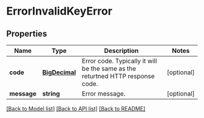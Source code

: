 # ErrorInvalidKeyError

## Properties
Name | Type | Description | Notes
------------ | ------------- | ------------- | -------------
**code** | [**BigDecimal**](BigDecimal.md) | Error code. Typically it will be the same as the returtned HTTP response code. | [optional] 
**message** | **string** | Error message. | [optional] 

[[Back to Model list]](../README.md#documentation-for-models) [[Back to API list]](../README.md#documentation-for-api-endpoints) [[Back to README]](../README.md)

